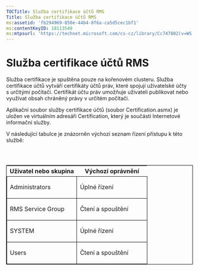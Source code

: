 ```yaml
---
TOCTitle: Služba certifikace účtů RMS
Title: Služba certifikace účtů RMS
ms:assetid: 'fb294969-850e-44b4-8f6a-ca5d5cec1bf1'
ms:contentKeyID: 18113549
ms:mtpsurl: 'https://technet.microsoft.com/cs-cz/library/Cc747802(v=WS.10)'
---
```


Služba certifikace účtů RMS
===========================

Služba certifikace je spuštěna pouze na kořenovém clusteru. Služba certifikace účtů vytváří certifikáty účtů práv, které spojují uživatelské účty s určitými počítači. Certifikát účtu práv umožňuje uživateli publikovat nebo využívat obsah chráněný právy v určitém počítači.

Aplikační soubor služby certifikace účtů (soubor Certification.asmx) je uložen ve virtuálním adresáři Certification, který je součástí Internetové informační služby.

V následující tabulce je znázorněn výchozí seznam řízení přístupu k této službě:

###  

<p> </p>
<table style="border:1px solid black;">
<colgroup>
<col width="50%" />
<col width="50%" />
</colgroup>
<thead>
<tr class="header">
<th>Uživatel nebo skupina</th>
<th>Výchozí oprávnění</th>
</tr>
</thead>
<tbody>
<tr class="odd">
<td style="border:1px solid black;"><p>Administrators</p></td>
<td style="border:1px solid black;"><p>Úplné řízení</p></td>
</tr>
<tr class="even">
<td style="border:1px solid black;"><p>RMS Service Group</p></td>
<td style="border:1px solid black;"><p>Čtení a spouštění</p></td>
</tr>
<tr class="odd">
<td style="border:1px solid black;"><p>SYSTEM</p></td>
<td style="border:1px solid black;"><p>Úplné řízení</p></td>
</tr>
<tr class="even">
<td style="border:1px solid black;"><p>Users</p></td>
<td style="border:1px solid black;"><p>Čtení a spouštění</p></td>
</tr>
</tbody>
</table>
